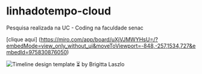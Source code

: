 # linhadotempo-cloud

Pesquisa realizada na UC - Coding na faculdade senac


[clique aqui] (https://miro.com/app/board/uXjVJMWYHsU=/?embedMode=view_only_without_ui&moveToViewport=-848,-257,1534,727&embedId=975830876050)

![Timeline design template ⏳ by Brigitta Laszlo](https://github.com/user-attachments/assets/108c2914-9956-4a9b-baac-71543b2a1878)
